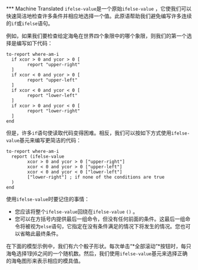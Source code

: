 ﻿*** Machine Translated
`ifelse-value`是一个原始`ifelse-value` ，它使我们可以快速简洁地检查许多条件并相应地选择一个值。此原语帮助我们避免编写许多连续的`if`或`ifelse`语句。

例如，如果我们要检查给定海龟在世界四个象限中的哪个象限，则我们的第一个选择是编写如下代码： 

```
to-report where-am-i
  if xcor > 0 and ycor > 0 [
    	report "upper-right"
  ]
  if xcor < 0 and ycor > 0 [
    	report "upper-left"
  ]
  if xcor < 0 and ycor < 0 [
    	report "lower-left"
  ]
  if xcor > 0 and ycor < 0 [
    	report "lower-right"
  ]  
end
```


但是，许多`if`语句使读取代码变得困难。相反，我们可以按如下方式使用`ifelse-value`基元来编写更简洁的代码：



```
to-report where-am-i
  report (ifelse-value
    	xcor > 0 and ycor > 0 ["upper-right"]
    	xcor < 0 and ycor > 0 ["upper-left"]
    	xcor < 0 and ycor < 0 ["lower-left"]
    	["lower-right"] ; if none of the conditions are true
  )
end
```


使用`ifelse-value`时要记住的事情：

- 您应该将整个`ifelse-value`回绕在`ifelse-value` `()` 。
- 您可以在方括号内提供最后一组命令，但没有任何前面的条件。这最后一组命令将被视为`else`语句，它指定在没有条件满足的情况下将发生的情况。您也可以省略此最终条件。


在下面的模型示例中，我们有六个骰子形状。每次单击“*全部滚动”*按钮时，每只海龟选择1到6之间的一个随机数。然后，我们使用`ifelse-value`基元来选择正确的海龟图形来表示相应的模具值。